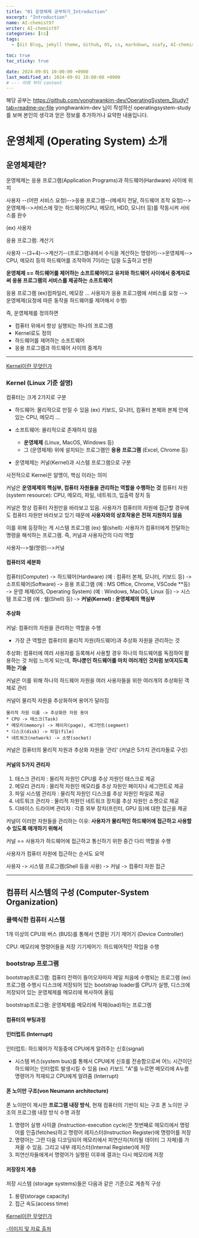 ```yaml
---
title: "01 운영체제 공부하기_Introduction"
excerpt: "Introduction"
name: AI-chemist97
writer: AI-chemist97
categories: [cs]
tags:
  - [Git Blog, jekyll theme, Github, OS, cs, markdown, ssafy, AI-chemist97]

toc: true
toc_sticky: true

date: 2024-09-01 10:00:00 +0900
last_modified_at: 2024-09-01 10:00:00 +0900
# --- 아래 부터 content
---
```


해당 공부는
https://github.com/yonghwankim-dev/OperatingSystem_Study?tab=readme-ov-file
yonghwankim-dev 님이 작성하신 operatingsystem-study를 보며 본인의 생각과 얻은 정보를 추가하거나 요약한 내용입니다.

# 운영체제 (Operating System) 소개

## 운영체제란?

운영체제는 응용 프로그램(Application Programs)과 하드웨어(Hardware) 사이에 위치

사용자 --(어떤 서비스 요청)-->응용 프로그램--(메세지 전달, 하드웨어 조작 요청)-->운영체제-->서비스에 맞는 하드웨어(CPU, 메모리, HDD, 모니터 등)를 작동시켜 서비스를 완수

(ex) 
사용자

응용 프로그램: 계산기

사용자 --(3+4)-->계산기--(프로그램내에서 수식을 계산하는 명령어)-->운영체제--> CPU, 메모리 등의 하드웨어를 조작하여 7이라는 답을 도출하고 반환


**운영체제 ==  하드웨어를 제어하는 소프트웨어이고 유저와 하드웨어 사이에서 중계자로써 응용 프로그램의 서비스를 제공하는 소프트웨어**

응용 프로그램 (ex)컴파일러, 메모장 ...
사용자가 응용 프로그램에 서비스를 요청 --> 운영체제(요청에 따른 동작을 하드웨어를 제어해서 수행)

<!-- <img src="https://img1.daumcdn.net/thumb/R1280x0/?scode=mtistory2&fname=https%3A%2F%2Fblog.kakaocdn.net%2Fdn%2FtuQUG%2Fbtrn4r08X1y%2FKZMcbGtq9D0ytbU3yj05c1%2Fimg.png">-->



즉, 운영체제를 정의하면
* 컴퓨터 위에서 항상 실행되는 하나의 프로그램
* Kernel로도 정의
* 하드웨어를 제어하는 소프트웨어
* 응용 프로그램과 하드웨어 사이의 중계자

---
[Kernel이란 무엇인가](https://medium.com/@su_bak/os-커널-kernel-이란-b6b8aae8d0b4)
### Kernel (Linux 기준 설명)
컴퓨터는 크게 2가지로 구분
* 하드웨어: 물리적으로 만질 수 있음 (ex) 키보드, 모니터, 컴퓨터 본체와 본체 안에 있는 CPU, 메모리 ...
* 소프트웨어: 물리적으로 존재하지 않음
    * **운영체제** (Linux, MacOS, Windows 등)
    * 그 (운영체제) 위에 설치되는 프로그램인 **응용 프로그램** (Excel, Chrome 등)


* 운영체제는 커널(Kernel)과 시스템 프로그램으로 구분

사전적으로 Kernel은 알맹이, 핵심 이라는 의미

커널은 **운영체제의 핵심부, 컴퓨터 자원들을 관리하는 역할을 수행하는 것**
컴퓨터 자원(system resource): CPU, 메모리, 파일, 네트워크, 입출력 장치 등

커널은 항상 컴퓨터 자원만을 바라보고 있음.
사용자가 컴퓨터의 자원에 접근할 경우에도 컴퓨터 자원만 바라보고 있기 때문에 **사용자와의 상호작용은 전혀 지원하지 않음**

이를 위해 등장하는 게 시스템 프로그램 (ex) 쉘(shell): 사용자가 컴퓨터에게 전달하는 명령을 해석하는 프로그램. 즉, 커널과 사용자간의 다리 역할

사용자-->쉘(명령)-->커널


#### 컴퓨터의 세분화
컴퓨터(Computer)
  -> 하드웨어(Hardware) (예 : 컴퓨터 본체, 모니터, 키보드 등)
  -> 소프트웨어(Software)
    -> 응용 프로그램 (예 : MS Office, Chrome, VSCode **등)
    -> 운영 체제(OS, Operating System) (예 : Windows, MacOS, Linux 등)
      -> 시스템 프로그램 (예 : 쉘(Shell) 등)
      -> **커널(Kernel) : 운영체제의 핵심부**


#### 추상화
커널: 컴퓨터의 자원을 관리하는 역할을 수행
* 가장 큰 역할은 컴퓨터의 물리적 자원(하드웨어)과 추상화 자원을 관리하는 것

추상화: 컴퓨터에 여러 사용자를 등록해서 사용할 경우 하나의 하드웨어를 독점하여 활용하는 것 처럼 느끼게 되는데, **하나뿐인 하드웨어를 마치 여러개인 것처럼 보여지도록 하는 기술**


커널은 이를 위해 하나의 하드웨어 자원을 여러 사용자들을 위한 여러개의 추상화된 객체로 관리

커널이 물리적 자원을 추상화하며 용어가 달라짐
```
물리적 자원 이름 -> 추상화한 자원 용어
* CPU -> 태스크(Task)
* 메모리(memory) -> 페이지(page), 세그먼트(segment)
* 디스크(disk) -> 파일(file)
* 네트워크(network) -> 소켓(socket)
```

커널은 컴퓨터의 물리적 자원과 추상화 자원을 ‘관리’ (커널은 5가지 관리자들로 구성)

#### 커널의 5가지 관리자
1. 태스크 관리자 : 물리적 자원인 CPU를 추상 자원인 태스크로 제공
2. 메모리 관리자 : 물리적 자원인 메모리를 추상 자원인 페이지나 세그먼트로 제공
3. 파일 시스템 관리자 : 물리적 자원인 디스크를 추상 자원인 파일로 제공
4. 네트워크 관리자 : 물리적 자원인 네트워크 장치를 추상 자원인 소켓으로 제공
5. 디바이스 드라이버 관리자 : 각종 외부 장치(프린터, GPU 등)에 대한 접근을 제공

커널이 이러한 자원들을 관리하는 이유: **사용자가 물리적인 하드웨어에 접근하고 사용할 수 있도록 매개하기 위해서**

커널 == 사용자가 하드웨어에 접근하고 통신하기 위한 중간 다리 역할을 수행

사용자가 컴퓨터 자원에 접근하는 순서도 요약

사용자 -> 시스템 프로그램(Shell 등을 사용) -> 커널 -> 컴퓨터 자원 접근

---
## 컴퓨터 시스템의 구성 (Computer-System Organization)
### 클랙식한 컴퓨터 시스템


<!--<img src="https://img1.daumcdn.net/thumb/R1280x0/?scode=mtistory2&fname=https%3A%2F%2Fblog.kakaocdn.net%2Fdn%2FcEIIpf%2Fbtrn0WH2gTv%2FdlIWsnavR4oO0IbFbBTKek%2Fimg.png">-->

1개 이상의 CPU와 버스 (BUS)를 통해서 연결된 기기 제어기 (Device Controller)

CPU: 메모리에 명령어들을 저장
기기제어기: 하드웨어적인 작업을 수행

### bootstrap 프로그램
bootstrap프로그램: 컴퓨터 전력이 들어오자마자 제일 처음에 수행되는 프로그램
(ex) 프로그램 수행시 디스크에 저장되어 있는 bootstrap loader를 CPU가 실행, 디스크에 저장되어 있는 운영체제를 메모리에 복사하여 올림

bootstrap프로그램: 운영체제를 메모리에 적재(load)하는 프로그램

#### 컴퓨터의 부팅과정

<!-- [02_운영체제 컴퓨터 부팅과정](./2024-09-14-운영체제%20컴퓨터%20부팅%20과정.md)-->

#### 인터럽트 (Interrupt)
인터럽트: 하드웨어가 작동중에 CPU에게 알려주는 신호(signal)
* 시스템 버스(system bus)를 통해서 CPU에게 신호를 전송함으로써 어느 시간이던 하드웨어는 인터럽트 발생시킬 수 있음
(ex) 키보드 "A"를 누르면 메모리에 A누름 명령어가 적재되고 CPU에게 알려줌 (Interrupt)

#### 폰 노이만 구조(von Neumann architecture)
폰 노이만이 제시한 **프로그램 내장 방식**, 현재 컴퓨터의 기반이 되는 구조
폰 노이만 구조의 프로그램 내장 방식 수행 과정
1. 명령어 실행 사이클 (Instruction-execution cycle)은 첫번째로 메모리에서 명렁어를 인출(fetches)하고 명령어 레지스터(Instruction Register)에 명령어를 저장
2. 명령어는 그런 다음 디코딩되어 메모리에서 피연산자(처리될 데이터 그 자체)를 가져올 수 있음. 그리고 내부 레지스터(Internal Register)에 저장
3. 피연산자들에게서 명령어가 실행된 이후에 결과는 다시 메모리에 저장


#### 저장장치 계층
저장 시스템 (storage systems)들은 다음과 같은 기준으로 계층적 구성
1. 용량(storage capacity)
2. 접근 속도(access time)




[Kernel이란 무엇인가](https://medium.com/@su_bak/os-커널-kernel-이란-b6b8aae8d0b4)


[-이미지 및 자료 출처][def]

[def]: https://yonghwankim-dev.tistory.com/186
